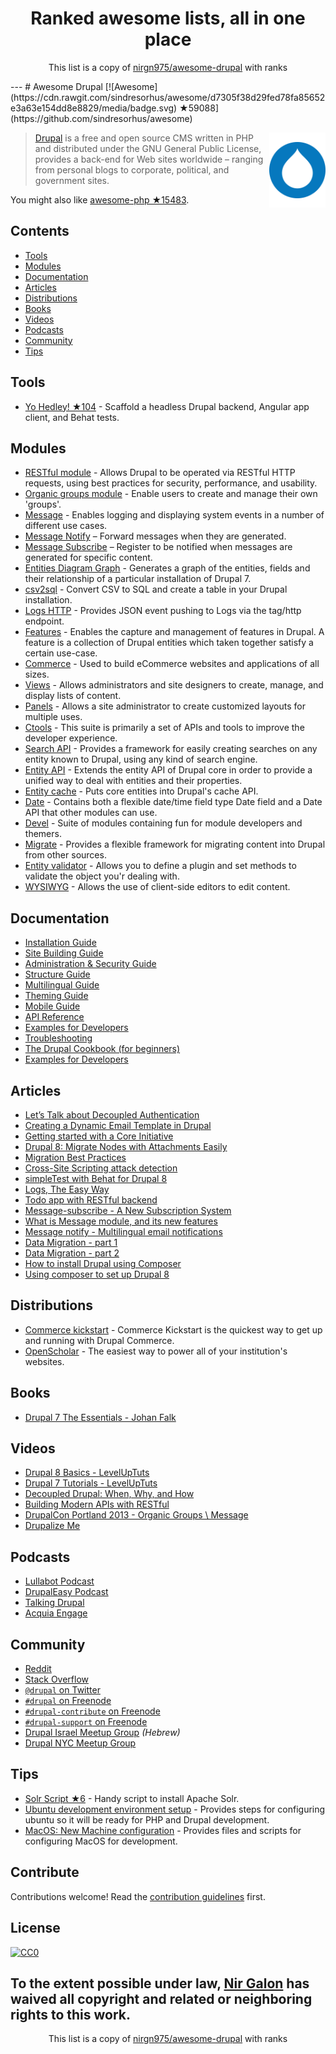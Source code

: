 <h1 align="center">
Ranked awesome lists, all in one place
</h1>
<p align="center">
	This list is a copy of <a href="nirgn975/awesome-drupal">nirgn975/awesome-drupal</a> with ranks
</p>
---
# Awesome Drupal [![Awesome](https://cdn.rawgit.com/sindresorhus/awesome/d7305f38d29fed78fa85652e3a63e154dd8e8829/media/badge.svg) ★59088](https://github.com/sindresorhus/awesome)

[<img src="https://raw.githubusercontent.com/nirgn975/awesome-drupal/master/icon-drupal.png" align="right" width="90">](https://www.drupal.org)

> [Drupal](https://www.drupal.org) is a free and open source CMS written in PHP and distributed under the GNU General Public License, provides a back-end for Web sites worldwide – ranging from personal blogs to corporate, political, and government sites.

You might also like [awesome-php ★15483](https://github.com/ziadoz/awesome-php).


## Contents

- [Tools](#tools)
- [Modules](#modules)
- [Documentation](#documentation)
- [Articles](#articles)
- [Distributions](#distributions)
- [Books](#books)
- [Videos](#videos)
- [Podcasts](#podcasts)
- [Community](#community)
- [Tips](#tips)


## Tools

- [Yo Hedley! ★104](https://github.com/Gizra/generator-hedley) - Scaffold a headless Drupal backend, Angular app client, and Behat tests.


## Modules

- [RESTful module](https://www.drupal.org/project/restful) - Allows Drupal to be operated via RESTful HTTP requests, using best practices for security, performance, and usability.
- [Organic groups module](https://www.drupal.org/project/og) - Enable users to create and manage their own 'groups'.
- [Message](https://www.drupal.org/project/message) - Enables logging and displaying system events in a number of different use cases.
- [Message Notify](https://www.drupal.org/project/message_notify)  – Forward messages when they are generated.
- [Message Subscribe](https://www.drupal.org/project/message_subscribe) – Register to be notified when messages are generated for specific content.
- [Entities Diagram Graph](https://www.drupal.org/sandbox/bricel/2654176) - Generates a graph of the entities, fields and their relationship of a particular installation of Drupal 7.
- [csv2sql](https://www.drupal.org/project/csv2sql) - Convert CSV to SQL and create a table in your Drupal installation.
- [Logs HTTP](https://www.drupal.org/project/logs_http) - Provides JSON event pushing to Logs via the tag/http endpoint.
- [Features](https://www.drupal.org/project/features) - Enables the capture and management of features in Drupal. A feature is a collection of Drupal entities which taken together satisfy a certain use-case.
- [Commerce](https://www.drupal.org/project/commerce) - Used to build eCommerce websites and applications of all sizes.
- [Views](https://www.drupal.org/project/views) - Allows administrators and site designers to create, manage, and display lists of content.
- [Panels](https://www.drupal.org/project/panels) - Allows a site administrator to create customized layouts for multiple uses.
- [Ctools](https://www.drupal.org/project/ctools) - This suite is primarily a set of APIs and tools to improve the developer experience.
- [Search API](https://www.drupal.org/project/search_api) - Provides a framework for easily creating searches on any entity known to Drupal, using any kind of search engine.
- [Entity API](https://www.drupal.org/project/entity) - Extends the entity API of Drupal core in order to provide a unified way to deal with entities and their properties.
- [Entity cache](https://www.drupal.org/project/entitycache) - Puts core entities into Drupal's cache API.
- [Date](https://www.drupal.org/project/date) - Contains both a flexible date/time field type Date field and a Date API that other modules can use.
- [Devel](https://www.drupal.org/project/devel) - Suite of modules containing fun for module developers and themers.
- [Migrate](https://www.drupal.org/project/migrate) - Provides a flexible framework for migrating content into Drupal from other sources.
- [Entity validator](https://www.drupal.org/project/entity_validator) - Allows you to define a plugin and set methods to validate the object you'r dealing with.
- [WYSIWYG](https://www.drupal.org/project/wysiwyg) - Allows the use of client-side editors to edit content.


## Documentation

- [Installation Guide ](https://www.drupal.org/docs/7/install)
- [Site Building Guide](https://www.drupal.org/documentation/build)
- [Administration & Security Guide](https://www.drupal.org/docs/7/administering-drupal-7-site)
- [Structure Guide](https://www.drupal.org/docs/7/nodes-content-types-and-fields)
- [Multilingual Guide](https://www.drupal.org/docs/7/multilingual)
- [Theming Guide](https://www.drupal.org/docs/7/theming)
- [Mobile Guide](https://www.drupal.org/docs/7/mobile)
- [API Reference](https://api.drupal.org/api/drupal)
- [Examples for Developers](https://www.drupal.org/project/examples)
- [Troubleshooting](https://www.drupal.org/troubleshooting)
- [The Drupal Cookbook (for beginners)](https://www.drupal.org/documentation/customization/tutorials/beginners-cookbook)
- [Examples for Developers](https://www.drupal.org/project/examples)


## Articles

- [Let’s Talk about Decoupled Authentication](http://www.gizra.com/content/restful-access-token/)
- [Creating a Dynamic Email Template in Drupal](http://www.gizra.com/content/dynamic-email-template/)
- [Getting started with a Core Initiative](http://www.gizra.com/content/getting-started-with-drupal-core-initiative/)
- [Drupal 8: Migrate Nodes with Attachments Easily](http://www.gizra.com/content/drupal-8-attachment-migration/)
- [Migration Best Practices](http://www.gizra.com/content/migration-best-practices/)
- [Cross-Site Scripting attack detection](http://www.gizra.com/content/xss-attack/)
- [simpleTest with Behat for Drupal 8](http://www.gizra.com/content/simpletest-behat-drupal-8/)
- [Logs, The Easy Way](http://www.gizra.com/content/logs-easy-way/)
- [Todo app with RESTful backend](http://www.gizra.com/content/todo-restful-backend/)
- [Message-subscribe - A New Subscription System](http://www.gizra.com/content/message-subscribe-new-subscription-system/)
- [What is Message module, and its new features](http://www.gizra.com/content/what-message-module-and-its-new-features/)
- [Message notify - Multilingual email notifications](http://www.gizra.com/content/message-notify-multilingual-email-notifications/)
- [Data Migration - part 1](http://www.gizra.com/content/data-migration-part-1/)
- [Data Migration - part 2](http://www.gizra.com/content/data-migration-part-2/)
- [How to install Drupal using Composer](http://whaaat.com/installing-drush-9-using-composer)
- [Using composer to set up Drupal 8](https://www.lullabot.com/articles/goodbye-drush-make-hello-composer)


## Distributions

- [Commerce kickstart](https://www.drupal.org/project/commerce_kickstart) - Commerce Kickstart is the quickest way to get up and running with Drupal Commerce.
- [OpenScholar](https://www.drupal.org/project/openscholar) - The easiest way to power all of your institution's websites.


## Books

- [Drupal 7 The Essentials - Johan Falk](https://archive.org/details/Drupal7TheEssentials)


## Videos

- [Drupal 8 Basics - LevelUpTuts](https://www.youtube.com/playlist?list=PLLnpHn493BHE9mfp6z5--UowO-6SOzcuI)
- [Drupal 7 Tutorials - LevelUpTuts](https://www.youtube.com/playlist?list=PL15BE2E8313A4E809)
- [Decoupled Drupal: When, Why, and How](https://www.youtube.com/watch?v=bLWa3SbEEa8)
- [Building Modern APIs with RESTful](https://www.youtube.com/playlist?list=PLZOQ_ZMpYrZv8_c7jd_CkO_93-DnyVFY5)
- [DrupalCon Portland 2013 - Organic Groups \\ Message](https://www.youtube.com/watch?v=XglUUroifsg)
- [Drupalize Me](https://drupalize.me)


## Podcasts

- [Lullabot Podcast](https://www.lullabot.com/podcasts)
- [DrupalEasy Podcast](https://www.drupaleasy.com/podcast)
- [Talking Drupal](http://www.talkingdrupal.com)
- [Acquia Engage](https://dev.acquia.com/learn?type_1=podcast)


## Community

- [Reddit](https://www.reddit.com/r/drupal/)
- [Stack Overflow](http://stackoverflow.com/questions/tagged/drupal)
- [`@drupal` on Twitter](https://twitter.com/drupal)
- [`#drupal` on Freenode](http://webchat.freenode.net/?channels=drupal)
- [`#drupal-contribute` on Freenode](http://webchat.freenode.net/?channels=drupal-contribute)
- [`#drupal-support` on Freenode](http://webchat.freenode.net/?channels=drupal-support)
- [Drupal Israel Meetup Group](https://www.meetup.com/Drupal-Israel/) *(Hebrew)*
- [Drupal NYC Meetup Group](https://www.meetup.com/drupalnyc/)


## Tips

- [Solr Script ★6](https://github.com/RoySegall/solr-script) - Handy script to install Apache Solr.
- [Ubuntu development environment setup](https://github.com/Gizra/KnowledgeBase/wiki/Ubuntu-and-development-environment-setup) - Provides steps for configuring ubuntu so it will be ready for PHP and Drupal development.
- [MacOS: New Machine configuration](https://github.com/Gizra/KnowledgeBase/wiki/MacOS:-New-Machine) - Provides files and scripts for configuring MacOS for development.


## Contribute

Contributions welcome! Read the [contribution guidelines](https://github.com/nirgn975/awesome-drupal/blob/master/contributing.md) first.


## License

[![CC0](http://mirrors.creativecommons.org/presskit/buttons/88x31/svg/cc-zero.svg)](https://creativecommons.org/publicdomain/zero/1.0/)

To the extent possible under law, [Nir Galon](http://nirgn.com) has waived all copyright and related or neighboring rights to this work.
---
<p align="center">
	This list is a copy of <a href="nirgn975/awesome-drupal">nirgn975/awesome-drupal</a> with ranks
</p>

<script>
  (function(i,s,o,g,r,a,m){i['GoogleAnalyticsObject']=r;i[r]=i[r]||function(){
  (i[r].q=i[r].q||[]).push(arguments)},i[r].l=1*new Date();a=s.createElement(o),
  m=s.getElementsByTagName(o)[0];a.async=1;a.src=g;m.parentNode.insertBefore(a,m)
  })(window,document,'script','https://www.google-analytics.com/analytics.js','ga');

  ga('create', 'UA-100705027-1', 'auto');
  ga('send', 'pageview');

</script>
